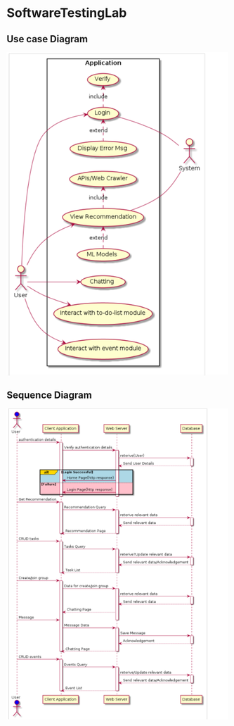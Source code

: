 # SoftwareTestingLab
## Use case Diagram

![alt text](https://github.com/malvika-jindal/SoftwareTestingLab/blob/main/Use%20case.PNG?raw=true)


## Sequence Diagram

![alt text](https://github.com/malvika-jindal/SoftwareTestingLab/blob/main/sequence.PNG?raw=true)
